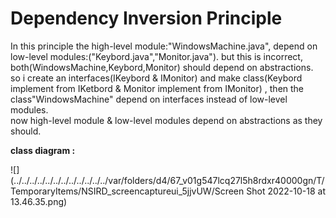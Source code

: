 # Dependency Inversion Principle

In this principle the high-level module:"WindowsMachine.java", depend on low-level modules:("Keybord.java","Monitor.java").
but this is incorrect, both(WindowsMachine,Keybord,Monitor) should depend on abstractions.
<br/>
so i create an interfaces(IKeybord & IMonitor) and make class(Keybord implement from IKetbord & Monitor implement from IMonitor) , then the class"WindowsMachine" depend on interfaces instead of low-level modules.
<br/>
now high-level module & low-level modules depend on abstractions as they should. 

**class diagram :**

![](../../../../../../../../../../../../var/folders/d4/67_v01g547lcq27l5h8rdxr40000gn/T/TemporaryItems/NSIRD_screencaptureui_5jjvUW/Screen Shot 2022-10-18 at 13.46.35.png)



